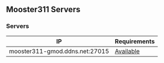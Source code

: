 ## Mooster311 Servers

### Servers

|IP                            |Requirements                      |
|------------------------------|----------------------------------|
|mooster311-gmod.ddns.net:27015|[Available](servers/gmodserver.md)|
